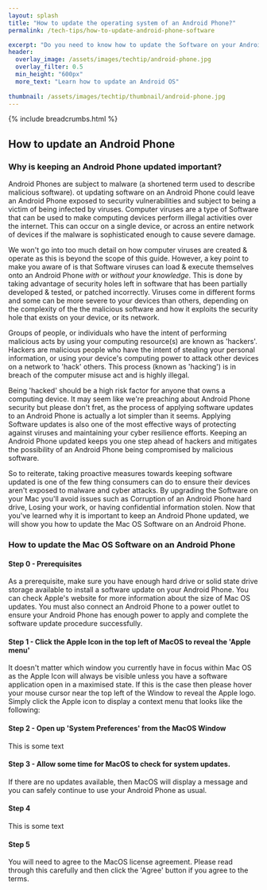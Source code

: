 ```yaml
---
layout: splash 
title: "How to update the operating system of an Android Phone?"
permalink: /tech-tips/how-to-update-android-phone-software

excerpt: "Do you need to know how to update the Software on your Android Phone? This guide will walk you through the upgrade process so that you can take the 'DIY approach' and perform any future Android Software upgrades on your Android Phone by yourself."
header:
  overlay_image: /assets/images/techtip/android-phone.jpg
  overlay_filter: 0.5 
  min_height: "600px"
  more_text: "Learn how to update an Android OS"
  
thumbnail: /assets/images/techtip/thumbnail/android-phone.jpg
---
```


{% include breadcrumbs.html %}

## How to update an Android Phone
### Why is keeping an Android Phone updated important?
Android Phones are subject to malware (a shortened term used to describe malicious software). ot updating software on an Android Phone could leave an Android Phone exposed to security vulnerabilities and subject to being a victim of being infected by viruses.
Computer viruses are a type of Software that can be used to make computing devices perform illegal activities over the internet. This can occur on a single device, or across an entire network of devices if the malware is sophisticated enough to cause severe damage.

We won't go into too much detail on how computer viruses are created & operate as this is beyond the scope of this guide. However, a key point to make you aware of is that Software viruses can load & execute themselves onto an Android Phone *with* or *without your knowledge*. This is done by taking advantage of security holes left in software that has been partially developed & tested, or patched incorrectly. Viruses come in different forms and some can be more severe to your devices than others, depending on the complexity of the the malicious software and how it exploits the security hole that exists on your device, or its network.

Groups of people, or individuals who have the intent of performing malicious acts by using your computing resource(s) are known as 'hackers'. Hackers are malicious people who have the intent of stealing your personal information, or using your device's computing power to attack other devices on a network to 'hack' others. 
This process (known as 'hacking') is in breach of the computer misuse act and is highly illegal. 

Being 'hacked' should be a high risk factor for anyone that owns a computing device. 
It may seem like we're preaching about Android Phone security but please don't fret, as the process of applying software updates to an Android Phone is actually a lot simpler than it seems. Applying Software updates is also one of the most effective ways of protecting against viruses and maintaining your cyber resilience efforts.
Keeping an Android Phone updated keeps you one step ahead of hackers and mitigates the possibility of an Android Phone being compromised by malicious software.    

So to reiterate, taking proactive measures towards keeping software updated is one of the few thing consumers can do to ensure their devices aren't exposed to malware and cyber attacks. By upgrading the Software on your Mac you'll avoid issues such as Corruption of an Android Phone hard drive, Losing your work, or having confidential information stolen.
Now that you've learned why it is important to keep an Android Phone updated, we will show you how to update the Mac OS Software on an Android Phone.

### How to update the Mac OS Software on an Android Phone

#### Step 0 - Prerequisites
As a prerequisite, make sure you have enough hard drive or solid state drive storage available to install a software update on your Android Phone. You can check Apple's website for more information about the size of Mac OS updates. You must also connect an Android Phone to a power outlet to ensure your Android Phone has enough power to apply and complete the software update procedure successfully.

#### Step 1 - Click the Apple Icon in the top left of MacOS to reveal the 'Apple menu'
It doesn't matter which window you currently have in focus within Mac OS as the Apple Icon will always be visible unless you have a software application open in a maximised state. If this is the case then please hover your mouse cursor near the top left of the Window to reveal the Apple logo. Simply click the Apple icon to display a context menu that looks like the following:

<!--<img class="lazy" src="/assets/images/techtip/Android Phone/Android Phone-1.jpg" />-->

#### Step 2 - Open up 'System Preferences' from the MacOS Window
This is some text

<!--<img class="lazy" src="/assets/images/techtip/Android Phone/Android Phone-2.jpg" />-->

#### Step 3 - Allow some time for MacOS to check for system updates.
If there are no updates available, then MacOS will display a message and you can safely continue to use your Android Phone as usual.

<!--<img class="lazy" src="/assets/images/techtip/Android Phone/Android Phone-3.jpg" />-->

#### Step 4
This is some text

<!--<img class="lazy" src="/assets/images/techtip/Android Phone/Android Phone-4.jpg" />-->

#### Step 5
You will need to agree to the MacOS license agreement. Please read through this carefully and then click the 'Agree' button if you agree to the terms.

<!--<img class="lazy" src="/assets/images/techtip/Android Phone/Android Phone-5.jpg" />-->

<!--<div class="divider div-transparent div-arrow-down"></div>

That's the end of the process. You may now sit back and wait for the update to complete. Your Mac may restart several times throughout the update process, so don't panic if this happens.

### Quick Tip:
It's possible for an Android Phone to check for software updates automatically, which automates the process above. This is a feature we'd suggest enabling to save you the hassle of having to check for software updates manually, and to maintain a consistent level of security for an Android Phone.

### Thanks for reading - still stuck, or too lazy to complete the process yourself?
We hope this guide has served you well and you are now able to update the Software on an Android Phone without any issues. If you're stuck or would prefer use to do the process for you, please check out our Operating System upgrade service for more information.